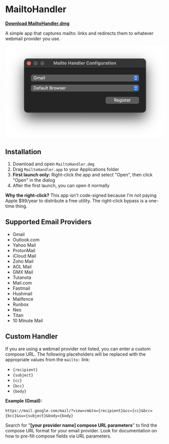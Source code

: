 # MailtoHandler

[**Download MailtoHandler.dmg**](https://github.com/VoiceNGO/MailtoHandler/raw/main/MailtoHandler.dmg)

A simple app that captures mailto: links and redirects them to whatever webmail provider you use.

![Screenshot](Screenshot.png)

## Installation

1. Download and open `MailtoHandler.dmg`
2. Drag `MailtoHandler.app` to your Applications folder
3. **First launch only:** Right-click the app and select "Open", then click "Open" in the dialog
4. After the first launch, you can open it normally

**Why the right-click?** This app isn't code-signed because I'm not paying Apple $99/year to distribute a free utility. The right-click bypass is a one-time thing.

## Supported Email Providers

- Gmail
- Outlook.com
- Yahoo Mail
- ProtonMail
- iCloud Mail
- Zoho Mail
- AOL Mail
- GMX Mail
- Tutanota
- Mail.com
- Fastmail
- Hushmail
- Mailfence
- Runbox
- Neo
- Titan
- 10 Minute Mail

## Custom Handler

If you are using a webmail provider not listed, you can enter a custom compose URL. The following placeholders will be replaced with the appropriate values from the `mailto:` link:

- `{recipient}`
- `{subject}`
- `{cc}`
- `{bcc}`
- `{body}`

**Example (Gmail):**
```
https://mail.google.com/mail/?view=cm&to={recipient}&cc={cc}&bcc={bcc}&su={subject}&body={body}
```

Search for "**[your provider name] compose URL parameters**" to find the compose URL format for your email provider. Look for documentation on how to pre-fill compose fields via URL parameters.
